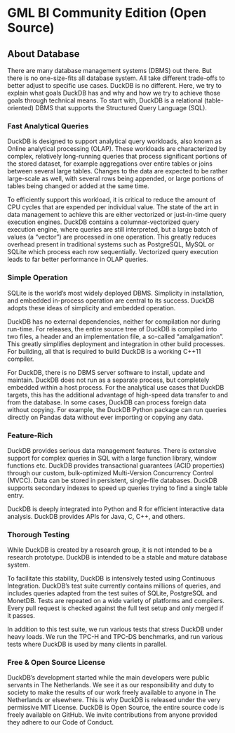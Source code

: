 # GML BI Community Edition (Open Source)

## About Database

There are many database management systems (DBMS) out there. But there is no
one-size-fits all database system. All take different trade-offs to better adjust to
specific use cases. DuckDB is no different. Here, we try to explain what goals DuckDB
has and why and how we try to achieve those goals through technical means. To start
with, DuckDB is a relational (table-oriented) DBMS that supports the Structured Query
Language (SQL).

### Fast Analytical Queries

DuckDB is designed to support analytical query workloads, also known as Online
analytical processing (OLAP). These workloads are characterized by complex, relatively
long-running queries that process significant portions of the stored dataset, for
example aggregations over entire tables or joins between several large tables. Changes
to the data are expected to be rather large-scale as well, with several rows being
appended, or large portions of tables being changed or added at the same time.

To efficiently support this workload, it is critical to reduce the amount of CPU cycles
that are expended per individual value. The state of the art in data management to
achieve this are either vectorized or just-in-time query execution engines. DuckDB
contains a columnar-vectorized query execution engine, where queries are still
interpreted, but a large batch of values (a “vector”) are processed in one operation.
This greatly reduces overhead present in traditional systems such as PostgreSQL, MySQL
or SQLite which process each row sequentially. Vectorized query execution leads to far
better performance in OLAP queries.

### Simple Operation

SQLite is the world’s most widely deployed DBMS. Simplicity in installation, and
embedded in-process operation are central to its success. DuckDB adopts these ideas of
simplicity and embedded operation.

DuckDB has no external dependencies, neither for compilation nor during run-time. For
releases, the entire source tree of DuckDB is compiled into two files, a header and an
implementation file, a so-called “amalgamation”. This greatly simplifies deployment and
integration in other build processes. For building, all that is required to build DuckDB
is a working C++11 compiler.

For DuckDB, there is no DBMS server software to install, update and maintain. DuckDB
does not run as a separate process, but completely embedded within a host process. For
the analytical use cases that DuckDB targets, this has the additional advantage of
high-speed data transfer to and from the database. In some cases, DuckDB can process
foreign data without copying. For example, the DuckDB Python package can run queries
directly on Pandas data without ever importing or copying any data.

### Feature-Rich

DuckDB provides serious data management features. There is extensive support for complex
queries in SQL with a large function library, window functions etc. DuckDB provides
transactional guarantees (ACID properties) through our custom, bulk-optimized
Multi-Version Concurrency Control (MVCC). Data can be stored in persistent, single-file
databases. DuckDB supports secondary indexes to speed up queries trying to find a single
table entry.

DuckDB is deeply integrated into Python and R for efficient interactive data analysis.
DuckDB provides APIs for Java, C, C++, and others.

### Thorough Testing

While DuckDB is created by a research group, it is not intended to be a research
prototype. DuckDB is intended to be a stable and mature database system.

To facilitate this stability, DuckDB is intensively tested using Continuous Integration.
DuckDB’s test suite currently contains millions of queries, and includes queries adapted
from the test suites of SQLite, PostgreSQL and MonetDB. Tests are repeated on a wide
variety of platforms and compilers. Every pull request is checked against the full test
setup and only merged if it passes.

In addition to this test suite, we run various tests that stress DuckDB under heavy
loads. We run the TPC-H and TPC-DS benchmarks, and run various tests where DuckDB is
used by many clients in parallel.

### Free & Open Source License

DuckDB’s development started while the main developers were public servants in The
Netherlands. We see it as our responsibility and duty to society to make the results of
our work freely available to anyone in The Netherlands or elsewhere. This is why DuckDB
is released under the very permissive MIT License. DuckDB is Open Source, the entire
source code is freely available on GitHub. We invite contributions from anyone provided
they adhere to our Code of Conduct.
